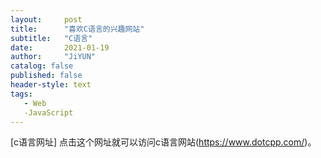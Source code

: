 ```yaml
---
layout:     post
title:      "喜欢C语言的兴趣网站"
subtitle:   "C语言"
date:       2021-01-19 
author:     "JiYUN"
catalog: false
published: false
header-style: text
tags:
   - Web
   -JavaScript
---
```



 [c语言网址] 点击这个网址就可以访问c语言网站(https://www.dotcpp.com/)。







